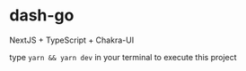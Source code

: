 # dash-go
NextJS + TypeScript + Chakra-UI

type ```yarn && yarn dev``` in your terminal to execute this project
